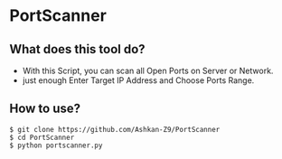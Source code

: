# PortScanner

What does this tool do?
--------------
<ul>
    <li>With this Script, you can scan all Open Ports on Server or Network.</li>
    <li>just enough Enter Target IP Address and Choose Ports Range.</li>
</ul>

How to use?
---------------

```
$ git clone https://github.com/Ashkan-Z9/PortScanner
$ cd PortScanner
$ python portscanner.py
```
